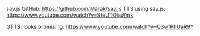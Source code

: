 say.js GitHub: https://github.com/Marak/say.js
TTS using say.js: https://www.youtube.com/watch?v=SfeUTOlaWmk

GTTS, looks promising: https://www.youtube.com/watch?v=Q3wfPhUaR9Y
